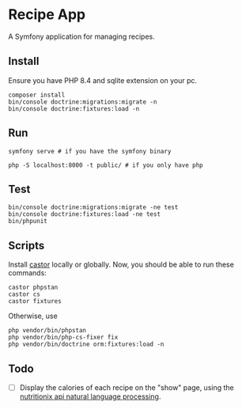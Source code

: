 # Recipe App

A Symfony application for managing recipes.

## Install

Ensure you have PHP 8.4 and sqlite extension on your pc.

```shell
composer install
bin/console doctrine:migrations:migrate -n
bin/console doctrine:fixtures:load -n
```

## Run

```shell
symfony serve # if you have the symfony binary
```

```shell
php -S localhost:8000 -t public/ # if you only have php
```

## Test

```shell
bin/console doctrine:migrations:migrate -ne test
bin/console doctrine:fixtures:load -ne test
bin/phpunit
```

## Scripts

Install [castor](https://castor.jolicode.com/installation/) locally or globally. Now, you should be able to run these commands:

```shell
castor phpstan
castor cs
castor fixtures
```
Otherwise, use
```shell
php vendor/bin/phpstan
php vendor/bin/php-cs-fixer fix
php vendor/bin/doctrine orm:fixtures:load -n
```
## Todo

- [ ] Display the calories of each recipe on the "show" page, using the [nutritionix api natural language processing](https://www.nutritionix.com/natural-demo).
